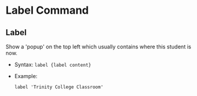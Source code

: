 # Label Command

## Label

Show a 'popup' on the top left which usually contains where this student is now.

- Syntax: `label {label content}`
- Example:

  ```txt
  label 'Trinity College Classroom'
  ```
